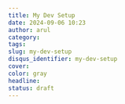 ```yaml
---
title: My Dev Setup
date: 2024-09-06 10:23
author: arul
category:
tags:
slug: my-dev-setup
disqus_identifier: my-dev-setup
cover:
color: gray
headline:
status: draft
---
```

